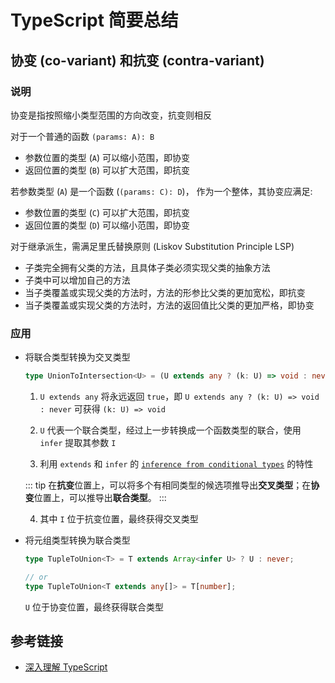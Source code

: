# TypeScript 简要总结

## 协变 (co-variant) 和抗变 (contra-variant)

### 说明

协变是指按照缩小类型范围的方向改变，抗变则相反

对于一个普通的函数 `(params: A): B`

- 参数位置的类型 (`A`) 可以缩小范围，即协变
- 返回位置的类型 (`B`) 可以扩大范围，即抗变

若参数类型 (`A`) 是一个函数 (`(params: C): D`)， 作为一个整体，其协变应满足:

- 参数位置的类型 (`C`) 可以扩大范围，即抗变
- 返回位置的类型 (`D`) 可以缩小范围，即协变

对于继承派生，需满足里氏替换原则 (Liskov Substitution Principle LSP)

- 子类完全拥有父类的方法，且具体子类必须实现父类的抽象方法
- 子类中可以增加自己的方法
- 当子类覆盖或实现父类的方法时，方法的形参比父类的更加宽松，即抗变
- 当子类覆盖或实现父类的方法时，方法的返回值比父类的更加严格，即协变

### 应用

- 将联合类型转换为交叉类型

  ```typescript
  type UnionToIntersection<U> = (U extends any ? (k: U) => void : never) extends (k: infer I) => void ? I : never;
  ```

  1. `U extends any` 将永远返回 `true`，即 `U extends any ? (k: U) => void : never` 可获得 `(k: U) => void`

  2. `U` 代表一个联合类型，经过上一步转换成一个函数类型的联合，使用 `infer` 提取其参数 `I`

  3. 利用 `extends` 和 `infer` 的 [`inference from conditional types`](https://www.typescriptlang.org/docs/handbook/release-notes/typescript-2-8.html#type-inference-in-conditional-types) 的特性

    ::: tip
    在**抗变**位置上，可以将多个有相同类型的候选项推导出**交叉类型**；在**协变**位置上，可以推导出**联合类型**。
    :::

  4. 其中 `I` 位于抗变位置，最终获得交叉类型

- 将元组类型转换为联合类型

  ```typescript
  type TupleToUnion<T> = T extends Array<infer U> ? U : never;

  // or
  type TupleToUnion<T extends any[]> = T[number];
  ```

  `U` 位于协变位置，最终获得联合类型

## 参考链接

- [深入理解 TypeScript](https://jkchao.github.io/typescript-book-chinese/)
